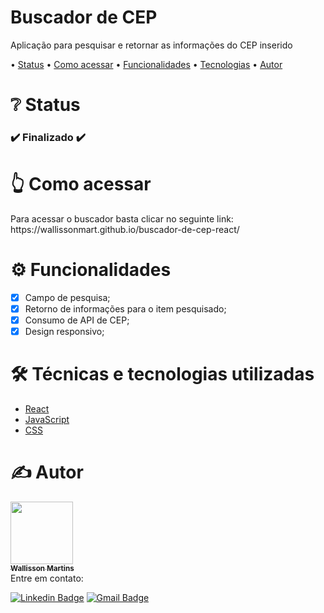 <h1 align="left">Buscador de CEP</h1>
<p align="left">Aplicação para pesquisar e retornar as informações do CEP inserido</p>

<p align="left"> •
 <a href="#status">Status</a> •
 <a href="#acessar">Como acessar</a> •
 <a href="#funcionalidades">Funcionalidades</a> • 
 <a href="#tecnologias">Tecnologias</a> •
 <a href="#autor">Autor</a>
</p>

<h1 align="left" id="status">❔ Status</h1>

<h3 align="left"> 
  ✔️ Finalizado ✔️
</h3>

<h1 align="left" id="acessar">👆 Como acessar</h1>
Para acessar o buscador basta clicar no seguinte link: https://wallissonmart.github.io/buscador-de-cep-react/

<h1 align="left" id="funcionalidades">⚙️ Funcionalidades</h1>

- [x] Campo de pesquisa;
- [x] Retorno de informações para o item pesquisado;
- [x] Consumo de API de CEP;
- [x] Design responsivo;

<h1 align="left" id="tecnologias">🛠️ Técnicas e tecnologias utilizadas</h1>

- [React](https://pt-br.reactjs.org/docs/getting-started.html)
- [JavaScript](https://developer.mozilla.org/pt-BR/docs/Web/JavaScript)
- [CSS](https://developer.mozilla.org/pt-BR/docs/Web/CSS)

<h1 align="left" id="autor">✍️ Autor</h1>
<a href="https://github.com/wallissonmart">
 <img src="https://avatars.githubusercontent.com/u/93344198?s=400&u=efc1c28e0cfb7b7e29bdf3ac50a79d0ddcf8b467&v=4" width="100px;" alt=""/>
 <br/>
 <sub><b>Wallisson Martins</b></sub></a>
<br/>
Entre em contato:
 
[![Linkedin Badge](https://img.shields.io/badge/-Wallisson-blue?style=flat-square&logo=Linkedin&logoColor=white&link=https://www.linkedin.com/in/wallisson-martins-/)](https://www.linkedin.com/in/wallisson-martins-/) 
[![Gmail Badge](https://img.shields.io/badge/-wallissonmartins37@gmail.com-c14438?style=flat-square&logo=Gmail&logoColor=white&link=mailto:wallissonmartins37@gmail.com)](mailto:wallissonmartins37@gmail.com)


